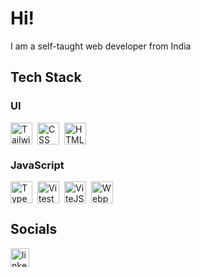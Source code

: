 # Hi!
<p>I am a self-taught web developer from India</p>

## Tech Stack
### UI

<img src="https://cdn.jsdelivr.net/gh/devicons/devicon/icons/tailwindcss/tailwindcss-original.svg" height="35" alt="Tailwind logo"  /><img width='8px'/><img src="https://cdn.jsdelivr.net/gh/devicons/devicon/icons/css3/css3-original.svg" height="35" alt="CSS logo"  /><img width='8px'/><img src="https://cdn.jsdelivr.net/gh/devicons/devicon/icons/html5/html5-original.svg" height="35" alt="HTML logo"  />

  
### JavaScript

<img src="https://cdn.jsdelivr.net/gh/devicons/devicon/icons/typescript/typescript-original.svg" height="35" alt="Typescript logo"  /><img width="8px" /><img src="https://cdn.jsdelivr.net/gh/devicons/devicon/icons/vitest/vitest-original.svg" height="35" alt="Vitest logo"  /><img width="8px" /><img src="https://cdn.jsdelivr.net/gh/devicons/devicon/icons/vitejs/vitejs-original.svg" height="35" alt="ViteJS logo"  /><img width="8px" /><img src="https://cdn.jsdelivr.net/gh/devicons/devicon/icons/webpack/webpack-original.svg" height="35" alt="Webpack logo"  />

  <!-- Will possibly learn:
  <img src="https://cdn.jsdelivr.net/gh/devicons/devicon/icons/astro/astro-original.svg" height="40" alt="astro logo"  />
  <img width="12" />
  <img src="https://cdn.jsdelivr.net/gh/devicons/devicon/icons/react/react-original.svg" height="40" alt="react logo"  />
  <img width="12" />
  <img src="https://cdn.jsdelivr.net/gh/devicons/devicon/icons/nextjs/nextjs-original.svg" height="40" alt="nextjs logo"  />
  <img width="12" />
  <img src="https://cdn.jsdelivr.net/gh/devicons/devicon/icons/nodejs/nodejs-original.svg" height="40" alt="nodejs logo"  />
  <img width="12" />
  <img src="https://cdn.jsdelivr.net/gh/devicons/devicon/icons/vuejs/vuejs-original.svg" height="40" alt="vuejs logo"  />
  <img width="12" />
  <img src="https://cdn.jsdelivr.net/gh/devicons/devicon/icons/electron/electron-original.svg" height="40" alt="Electron logo"  /> 
  <img width="12" />
  <img src="https://cdn.jsdelivr.net/gh/devicons/devicon/icons/mysql/mysql-original.svg" height="40" alt="mysql logo"  />
  <img width="12" />
  -->


## Socials
<a href="https://linkedin.com/in/tuhindas56" target="_blank" rel="noopener noreferrer">
  <img src="https://cdn.jsdelivr.net/gh/devicons/devicon/icons/linkedin/linkedin-original.svg" height="30" alt="linkedin logo"  />
</a>

<!--
**tuhindas56/tuhindas56** is a ✨ _special_ ✨ repository because its `README.md` (this file) appears on your GitHub profile.
Here are some ideas to get you started:
- 🔭 I’m currently working on ...
- 🌱 I’m currently learning ...
- 👯 I’m looking to collaborate on ...
- 🤔 I’m looking for help with ...
- 💬 Ask me about ...
- 📫 How to reach me: ...
- 😄 Pronouns: ...
- ⚡ Fun fact: ...
-->
